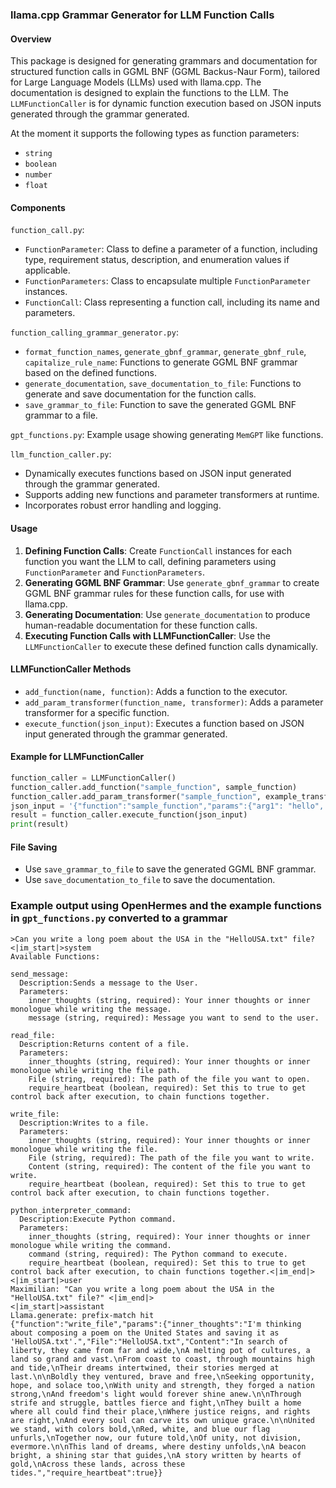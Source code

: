### llama.cpp Grammar Generator for LLM Function Calls

#### Overview
This package is designed for generating grammars and documentation for structured function calls in GGML BNF (GGML Backus-Naur Form), tailored for Large Language Models (LLMs) used with llama.cpp. The documentation is designed to explain the functions to the LLM. The `LLMFunctionCaller` is for dynamic function execution based on JSON inputs generated through the grammar generated.

At the moment it supports the following types as function parameters:

- `string`
- `boolean`
- `number`
- `float`

#### Components
`function_call.py`:
- `FunctionParameter`: Class to define a parameter of a function, including type, requirement status, description, and enumeration values if applicable.
- `FunctionParameters`: Class to encapsulate multiple `FunctionParameter` instances.
- `FunctionCall`: Class representing a function call, including its name and parameters.

`function_calling_grammar_generator.py`:
- `format_function_names`, `generate_gbnf_grammar`, `generate_gbnf_rule`, `capitalize_rule_name`: Functions to generate GGML BNF grammar based on the defined functions.
- `generate_documentation`, `save_documentation_to_file`: Functions to generate and save documentation for the function calls.
- `save_grammar_to_file`: Function to save the generated GGML BNF grammar to a file.

`gpt_functions.py`:
Example usage showing generating `MemGPT` like functions.

`llm_function_caller.py`:
- Dynamically executes functions based on JSON input generated through the grammar generated.
- Supports adding new functions and parameter transformers at runtime.
- Incorporates robust error handling and logging.

#### Usage
1. **Defining Function Calls**: Create `FunctionCall` instances for each function you want the LLM to call, defining parameters using `FunctionParameter` and `FunctionParameters`.
2. **Generating GGML BNF Grammar**: Use `generate_gbnf_grammar` to create GGML BNF grammar rules for these function calls, for use with llama.cpp.
3. **Generating Documentation**: Use `generate_documentation` to produce human-readable documentation for these function calls.
4. **Executing Function Calls with LLMFunctionCaller**: Use the `LLMFunctionCaller` to execute these defined function calls dynamically.

#### LLMFunctionCaller Methods
- `add_function(name, function)`: Adds a function to the executor.
- `add_param_transformer(function_name, transformer)`: Adds a parameter transformer for a specific function.
- `execute_function(json_input)`: Executes a function based on JSON input generated through the grammar generated.

#### Example for LLMFunctionCaller
```python
function_caller = LLMFunctionCaller()
function_caller.add_function("sample_function", sample_function)
function_caller.add_param_transformer("sample_function", example_transformer)
json_input = '{"function":"sample_function","params":{"arg1": "hello", "arg2": "world"}}'
result = function_caller.execute_function(json_input)
print(result)
```

#### File Saving
- Use `save_grammar_to_file` to save the generated GGML BNF grammar.
- Use `save_documentation_to_file` to save the documentation.

### Example output using OpenHermes and the example functions in `gpt_functions.py` converted to a grammar


````text
>Can you write a long poem about the USA in the "HelloUSA.txt" file?
<|im_start|>system
Available Functions:

send_message:
  Description:Sends a message to the User.
  Parameters:
    inner_thoughts (string, required): Your inner thoughts or inner monologue while writing the message.
    message (string, required): Message you want to send to the user.

read_file:
  Description:Returns content of a file.
  Parameters:
    inner_thoughts (string, required): Your inner thoughts or inner monologue while writing the file path.
    File (string, required): The path of the file you want to open.
    require_heartbeat (boolean, required): Set this to true to get control back after execution, to chain functions together.

write_file:
  Description:Writes to a file.
  Parameters:
    inner_thoughts (string, required): Your inner thoughts or inner monologue while writing the file.
    File (string, required): The path of the file you want to write.
    Content (string, required): The content of the file you want to write.
    require_heartbeat (boolean, required): Set this to true to get control back after execution, to chain functions together.

python_interpreter_command:
  Description:Execute Python command.
  Parameters:
    inner_thoughts (string, required): Your inner thoughts or inner monologue while writing the command.
    command (string, required): The Python command to execute.
    require_heartbeat (boolean, required): Set this to true to get control back after execution, to chain functions together.<|im_end|>
<|im_start|>user
Maximilian: "Can you write a long poem about the USA in the "HelloUSA.txt" file?" <|im_end|>
<|im_start|>assistant
Llama.generate: prefix-match hit
{"function":"write_file","params":{"inner_thoughts":"I'm thinking about composing a poem on the United States and saving it as 'HelloUSA.txt'.","File":"HelloUSA.txt","Content":"In search of liberty, they came from far and wide,\nA melting pot of cultures, a land so grand and vast.\nFrom coast to coast, through mountains high and tide,\nTheir dreams intertwined, their stories merged at last.\n\nBoldly they ventured, brave and free,\nSeeking opportunity, hope, and solace too,\nWith unity and strength, they forged a nation strong,\nAnd freedom's light would forever shine anew.\n\nThrough strife and struggle, battles fierce and fight,\nThey built a home where all could find their place,\nWhere justice reigns, and rights are right,\nAnd every soul can carve its own unique grace.\n\nUnited we stand, with colors bold,\nRed, white, and blue our flag unfurls,\nTogether now, our future told,\nOf unity, not division, evermore.\n\nThis land of dreams, where destiny unfolds,\nA beacon bright, a shining star that guides,\nA story written by hearts of gold,\nAcross these lands, across these tides.","require_heartbeat":true}}
````
